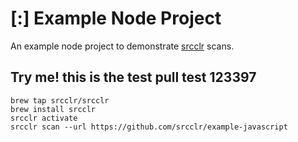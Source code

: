 # [:] Example Node Project

An example node project to demonstrate [srcclr](https://www.srcclr.com) scans.


## Try me! this is the test pull test 123397


```
brew tap srcclr/srcclr
brew install srcclr
srcclr activate
srcclr scan --url https://github.com/srcclr/example-javascript
```
